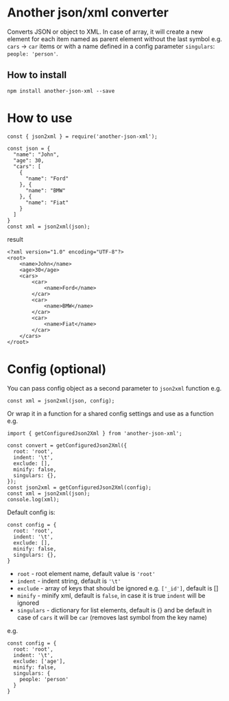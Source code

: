 # Another json/xml converter

Converts JSON or object to XML. In case of array, it will create a new element for each item named as parent element without the last symbol e.g. `cars` -> `car` items  or with a name defined in a config parameter `singulars`: `people: 'person'`.

## How to install
```
npm install another-json-xml --save
```

# How to use
```
const { json2xml } = require('another-json-xml');

const json = {
  "name": "John",
  "age": 30,
  "cars": [
    {
      "name": "Ford"
    }, {
      "name": "BMW"
    }, {
      "name": "Fiat"
    }
  ]
}
const xml = json2xml(json);
```

result

```
<?xml version="1.0" encoding="UTF-8"?>
<root>
	<name>John</name>
	<age>30</age>
	<cars>
		<car>
			<name>Ford</name>
		</car>
		<car>
			<name>BMW</name>
		</car>
		<car>
			<name>Fiat</name>
		</car>
	</cars>
</root>
```

# Config (optional)

You can pass config object as a second parameter to `json2xml` function e.g.
```
const xml = json2xml(json, config);
```

Or wrap it in a function for a shared config settings and use as a function e.g.
```
import { getConfiguredJson2Xml } from 'another-json-xml';

const convert = getConfiguredJson2Xml({
  root: 'root',
  indent: '\t',
  exclude: [],
  minify: false,
  singulars: {},
});
const json2xml = getConfiguredJson2Xml(config);
const xml = json2xml(json);
console.log(xml);
```

Default config is:

```
const config = {
  root: 'root',
  indent: '\t',
  exclude: [],
  minify: false,
  singulars: {},
}
```

- `root` - root element name, default value is `'root'`
- `indent` - indent string, default is `'\t'`
- `exclude` - array of keys that should be ignored e.g. `['_id']`, default is []
- `minify` - minify xml, default is `false`, in case it is true `indent` will be ignored
- `singulars` - dictionary for list elements, default is {} and be default in case of `cars` it will be `car` (removes last symbol from the key name)

e.g.

```
const config = {
  root: 'root',
  indent: '\t',
  exclude: ['age'],
  minify: false,
  singulars: {
    people: 'person'
  }
}
